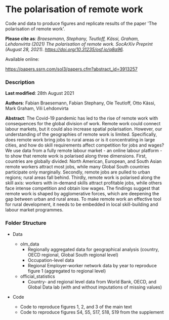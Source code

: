 # The polarisation of remote work

Code and data to produce figures and replicate results of the paper 'The polarisation of remote work'. 

__Please cite as__: _Braesemann, Stephany, Teutloff, Kässi, Graham, Lehdonvirta (2021) The polarisation of remote work. SocArXiv Preprint (August 28, 2021). https://doi.org/10.31235/osf.io/q8a96._ 

Available online:

https://papers.ssrn.com/sol3/papers.cfm?abstract_id=3913257


### Description

**Last modified**: 28th August 2021

**Authors**: Fabian Braesemann, Fabian Stephany, Ole Teutloff, Otto Kässi, Mark Graham, Vili Lehdonvirta

**Abstract**: The Covid-19 pandemic has led to the rise of remote work with consequences for the global division of work. 
Remote work could connect labour markets, but it could also increase spatial polarisation. However, our understanding of the geographies of remote work is limited. Specifically, does remote work bring jobs to rural areas or is it concentrating in large cities, and how do skill requirements affect competition for jobs and wages? We use data from a fully remote labour market - an online labour platform - to show that remote work is polarised along three dimensions. First, countries are globally divided: North American, European, and South Asian remote workers attract most jobs, while many Global South countries participate only marginally. Secondly, remote jobs are pulled to urban regions; rural areas fall behind. Thirdly, remote work is polarised along the skill axis: workers with in-demand skills attract profitable jobs, while others face intense competition and obtain low wages.
The findings suggest that remote work is shaped by agglomerative forces, which are deepening the gap between urban and rural areas. To make remote work an effective tool for rural development, it needs to be embedded in local skill-building and labour market programmes.

### Folder Structure

- Data
  - olm_data
    - Regionally aggregated data for geographical analysis (country, OECD regional, Global South regional level)
    - Occupation-level data
    - Regional Employer-worker network data by year to reproduce figure 1 (aggregated to regional level)
  - official_statistics
    - Country- and regional level data from World Bank, OECD, and Global Data lab (with and without imputations of missing values)

- Code 
  - Code to reproduce figures 1, 2, and 3 of the main text
  - Code to reproduce figures S4, S5, S17, S18, S19 from the supplement

